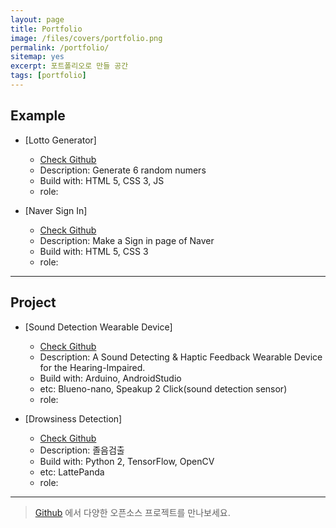 ```yaml
---
layout: page
title: Portfolio
image: /files/covers/portfolio.png
permalink: /portfolio/
sitemap: yes
excerpt: 포트폴리오로 만들 공간
tags: [portfolio]
---
```


## Example

* [Lotto Generator]
  * [Check Github](https://github.com/emily7485/tensorflow-project-DrowsinessDetection)
  * Description: Generate 6 random numers
  * Build with: HTML 5, CSS 3, JS
  * role: 



* [Naver Sign In]
  * [Check Github](https://github.com/emily7485/css-example-NaverSignIn)
  * Description: Make a Sign in page of Naver
  * Build with: HTML 5, CSS 3
  * role: 

----

## Project

* [Sound Detection Wearable Device]
  * [Check Github](https://github.com/emily7485/arduino-project-soundDetectwearabledevice)
  * Description: A Sound Detecting & Haptic Feedback Wearable Device for the Hearing-Impaired.
  * Build with: Arduino, AndroidStudio
  * etc: Blueno-nano, Speakup 2 Click(sound detection sensor) 
  * role: 



* [Drowsiness Detection] 
  * [Check Github](https://github.com/emily7485/tensorflow-project-DrowsinessDetection)
  * Description: 졸음검출 
  * Build with: Python 2, TensorFlow, OpenCV 
  * etc: LattePanda 
  * role: 


---

> [Github](http://github.com/emily74857485) 에서 다양한 오픈소스 프로젝트를 만나보세요.

